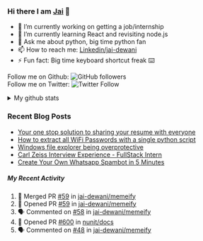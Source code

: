 
### Hi there I am [Jai](https://jaid.tech) 👋

- 🔭 I’m currently working on getting a job/internship
- 🌱 I’m currently learning React and revisiting node.js
- 💬 Ask me about python, big time python fan 
- 📫 How to reach me: [Linkedin/jai-dewani](https://www.linkedin.com/in/jai-dewani)
- ⚡ Fun fact: Big time keyboard shortcut freak :keyboard:

Follow me on Github: ![GitHub followers](https://img.shields.io/github/followers/jai-dewani?label=Follow&style=social)  
Follow me on Twitter: ![Twitter Follow](https://img.shields.io/twitter/follow/jai_dewani?label=Follow&style=social)  

<details>
  <summary>My github stats</summary>
  &nbsp;&nbsp;&nbsp;&nbsp;<img src="https://github-readme-stats.vercel.app/api?username=jai-dewani">
</details>  

### Recent Blog Posts
<!-- BLOG-POST-LIST:START -->
- [Your one stop solution to sharing your resume with everyone](https://jai-dewani.github.io/blogs/one-stop-solution-to-sharing-your-resume/)
- [How to extract all WiFi Passwords with a single python script](https://jai-dewani.github.io/blogs/extract-wifi-passwords/)
- [Windows file explorer being overprotective](https://jai-dewani.github.io/blogs/windows-file-structure/)
- [Carl Zeiss Interview Experience - FullStack Intern](https://jai-dewani.github.io/blogs/carl-zeiss-interview-experience/)
- [Create Your Own Whatsapp Spambot in 5 Minutes](https://jai-dewani.github.io/blogs/automate-whatsapp/)
<!-- BLOG-POST-LIST:END -->

##### My Recent Activity
<!--START_SECTION:activity-->
1. 🎉 Merged PR [#59](https://github.com/jai-dewani/memeify/pull/59) in [jai-dewani/memeify](https://github.com/jai-dewani/memeify)
2. 💪 Opened PR [#59](https://github.com/jai-dewani/memeify/pull/59) in [jai-dewani/memeify](https://github.com/jai-dewani/memeify)
3. 🗣 Commented on [#58](https://github.com/jai-dewani/memeify/issues/58) in [jai-dewani/memeify](https://github.com/jai-dewani/memeify)
4. 💪 Opened PR [#600](https://github.com/nunit/docs/pull/600) in [nunit/docs](https://github.com/nunit/docs)
5. 🗣 Commented on [#48](https://github.com/jai-dewani/memeify/issues/48) in [jai-dewani/memeify](https://github.com/jai-dewani/memeify)
<!--END_SECTION:activity-->
